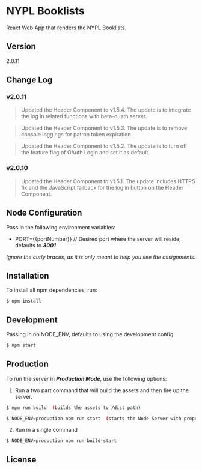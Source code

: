 # NYPL Booklists

React Web App that renders the NYPL Booklists.

## Version
2.0.11

## Change Log

### v2.0.11
> Updated the Header Component to v1.5.4. The update is to integrate the log in related functions with beta-ouath server.

> Updated the Header Component to v1.5.3. The update is to remove console loggings for patron token expiration.

> Updated the Header Component to v1.5.2. The update is to turn off the feature flag of OAuth Login and set it as default.

### v2.0.10
> Updated the Header Component to v1.5.1. The update includes HTTPS fix and the JavaScript fallback for the log in button on the Header Component.

## Node Configuration
Pass in the following environment variables:  

* PORT={{portNumber}} // Desired port where the server will reside, defaults to ***3001***

*Ignore the curly braces, as it is only meant to help you see the assignments.*  

## Installation
To install all npm dependencies, run:
```sh
$ npm install
```

## Development
Passing in no NODE_ENV, defaults to using the development config.
```sh
$ npm start
```

## Production
To run the server in ***Production Mode***, use the following options:

1) Run a two part command that will build the assets and then fire up the server.

```sh
$ npm run build  (builds the assets to /dist path)
```

```sh
$ NODE_ENV=production npm run start  (starts the Node Server with proper environment) 
```

2) Run in a single command
```sh
$ NODE_ENV=production npm run build-start
```


License
----